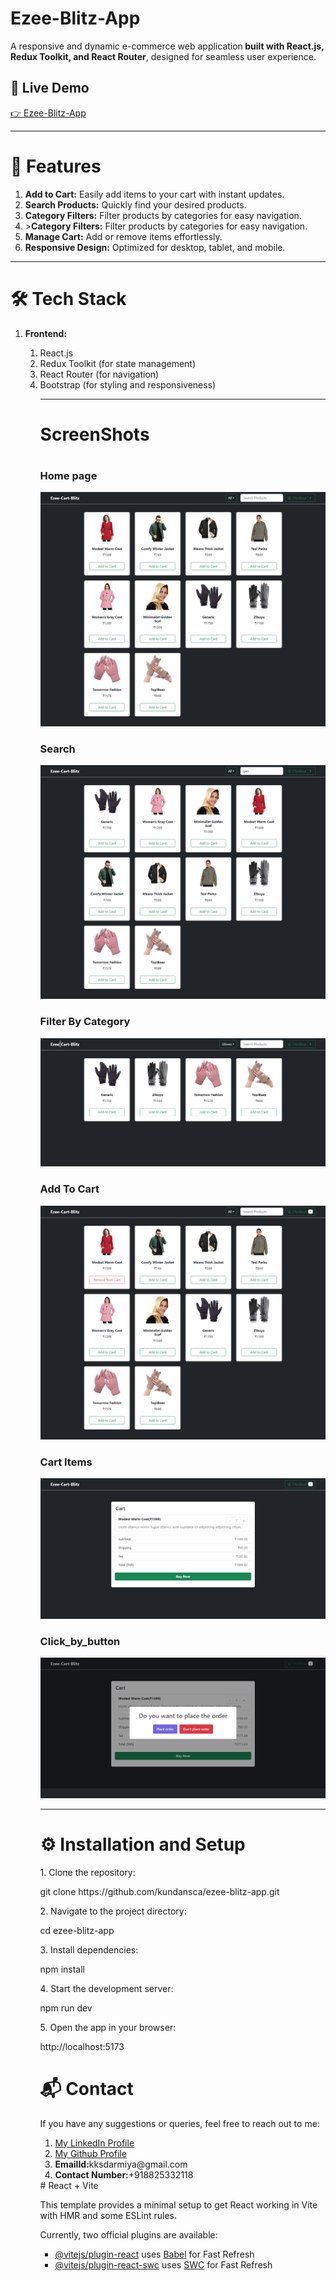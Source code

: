 <h1>Ezee-Blitz-App</h1>
<p>A responsive and dynamic e-commerce web application<strong> built with React.js, Redux Toolkit, and React Router</strong>, designed for seamless user experience.</p>
<h2>🚀 Live Demo</h2>
<a href="https://ezeeblitzapp.netlify.app/" target="_self">👉 Ezee-Blitz-App</a>
<hr/>
<h1>📌 Features</h1>
<ol>
<li><strong>Add to Cart:</strong> Easily add items to your cart with instant updates.</li>
<li><strong>Search Products:</strong> Quickly find your desired products.</li>
<li><strong>Category Filters:</strong> Filter products by categories for easy navigation.</li>
<li>><strong>Category Filters:</strong> Filter products by categories for easy navigation.</li>

<li><strong>Manage Cart:</strong> Add or remove items effortlessly.</li>
<li><strong>Responsive Design:</strong> Optimized for desktop, tablet, and mobile.</li>
</ol>

<hr/>
<h1>🛠️ Tech Stack</h1>
<ol>
  <li><strong>Frontend:</strong></li>
  <ol>
  <li>React.js</li>
  <li>Redux Toolkit (for state management)</li>
  <li>React Router (for navigation)</li>
  <li>Bootstrap (for styling and responsiveness)</li>

  <ol>
</ol>
<hr/>
<h1>ScreenShots<h1>
<h3>Home page</h3>
<img src="project_screenshots/home_page.png">
<h3>Search</h3>
<img src="project_screenshots/product_search _wtih_name.png"/>
<h3>Filter By Category</h3>
<img src="project_screenshots/filter_by_category.png"/>
<h3>Add To Cart</h3>
<img src="project_screenshots/add_to_cart.png"/>
<h3>Cart Items</h3>
<img src="project_screenshots/cartItems.png"/>
<h3>Click_by_button</h3>
<img src="project_screenshots/click_buy_button.png"/>

<hr/>
<h1>⚙️ Installation and Setup</h1>
<p>1. Clone the repository:</p>
<p>git clone https://github.com/kundansca/ezee-blitz-app.git</p>
<p>2. Navigate to the project directory:</p>
<p>cd ezee-blitz-app</p>
<p>3. Install dependencies:</p>
<p>npm install</p>
<p>4. Start the development server:</p>
<p>npm run dev</p>
<p>5. Open the app in your browser:</p>
<p>http://localhost:5173</p>

<h1>📬 Contact</h1>
<p>If you have any suggestions or queries, feel free to reach out to me:</p>
<ol>
<li><a href="https://www.linkedin.com/in/kundan-kumar-singh-sca/" target="_blank">My LinkedIn Profile</a></li>
<li><a href="https://github.com/kundansca" target="_blank">My Github Profile</a></li>
<li><strong>EmailId:</strong>kksdarmiya@gmail.com</li>
<li><strong>Contact Number:</strong>+918825332118</li>
</ol>
# React + Vite

This template provides a minimal setup to get React working in Vite with HMR and some ESLint rules.

Currently, two official plugins are available:

- [@vitejs/plugin-react](https://github.com/vitejs/vite-plugin-react/blob/main/packages/plugin-react/README.md) uses [Babel](https://babeljs.io/) for Fast Refresh
- [@vitejs/plugin-react-swc](https://github.com/vitejs/vite-plugin-react-swc) uses [SWC](https://swc.rs/) for Fast Refresh
